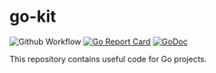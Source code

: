 # go-kit
![Github Workflow](https://github.com/abeltay/go-kit/actions/workflows/go.yml/badge.svg)
[![Go Report Card](https://goreportcard.com/badge/github.com/abeltay/go-kit)](https://goreportcard.com/report/github.com/abeltay/go-kit)
[![GoDoc](https://godoc.org/github.com/abeltay/go-kit?status.svg)](https://godoc.org/github.com/abeltay/go-kit)

This repository contains useful code for Go projects.
